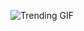 
<!-- GIF_SECTION -->
![Trending GIF](https://media4.giphy.com/media/v1.Y2lkPThiYjIxNzcybHgzNHhkdTA2Nm55NXRuOWIyajZtdGtwZ2tndjRqbnEzaHlyMDdycyZlcD12MV9naWZzX3NlYXJjaCZjdD1n/HPeLSXWtdnUzK/giphy.gif)
<!-- END_GIF_SECTION -->
